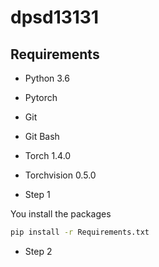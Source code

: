 # dpsd13131
## Requirements
- Python 3.6
- Pytorch 
- Git
- Git Bash
- Torch 1.4.0
- Torchvision 0.5.0


- Step 1

You install the packages

```bash
pip install -r Requirements.txt
```
- Step 2
